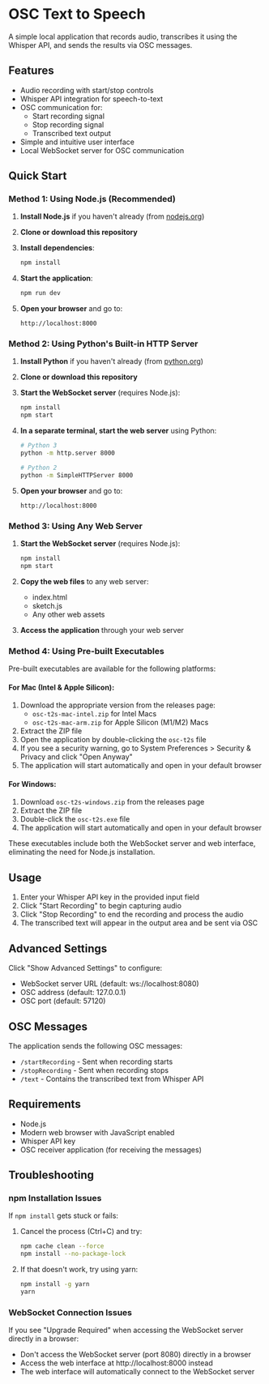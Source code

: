 # OSC Text to Speech

A simple local application that records audio, transcribes it using the Whisper API, and sends the results via OSC messages.

## Features

- Audio recording with start/stop controls
- Whisper API integration for speech-to-text
- OSC communication for:
  - Start recording signal
  - Stop recording signal
  - Transcribed text output
- Simple and intuitive user interface
- Local WebSocket server for OSC communication

## Quick Start

### Method 1: Using Node.js (Recommended)

1. **Install Node.js** if you haven't already (from [nodejs.org](https://nodejs.org/))

2. **Clone or download this repository**

3. **Install dependencies**:
   ```bash
   npm install
   ```

4. **Start the application**:
   ```bash
   npm run dev
   ```

5. **Open your browser** and go to:
   ```
   http://localhost:8000
   ```

### Method 2: Using Python's Built-in HTTP Server

1. **Install Python** if you haven't already (from [python.org](https://python.org))

2. **Clone or download this repository**

3. **Start the WebSocket server** (requires Node.js):
   ```bash
   npm install
   npm start
   ```

4. **In a separate terminal, start the web server** using Python:
   ```bash
   # Python 3
   python -m http.server 8000
   
   # Python 2
   python -m SimpleHTTPServer 8000
   ```

5. **Open your browser** and go to:
   ```
   http://localhost:8000
   ```

### Method 3: Using Any Web Server

1. **Start the WebSocket server** (requires Node.js):
   ```bash
   npm install
   npm start
   ```

2. **Copy the web files** to any web server:
   - index.html
   - sketch.js
   - Any other web assets

3. **Access the application** through your web server

### Method 4: Using Pre-built Executables

Pre-built executables are available for the following platforms:

#### For Mac (Intel & Apple Silicon):
1. Download the appropriate version from the releases page:
   - `osc-t2s-mac-intel.zip` for Intel Macs
   - `osc-t2s-mac-arm.zip` for Apple Silicon (M1/M2) Macs
2. Extract the ZIP file
3. Open the application by double-clicking the `osc-t2s` file
4. If you see a security warning, go to System Preferences > Security & Privacy and click "Open Anyway"
5. The application will start automatically and open in your default browser

#### For Windows:
1. Download `osc-t2s-windows.zip` from the releases page
2. Extract the ZIP file
3. Double-click the `osc-t2s.exe` file
4. The application will start automatically and open in your default browser

These executables include both the WebSocket server and web interface, eliminating the need for Node.js installation.

## Usage

1. Enter your Whisper API key in the provided input field
2. Click "Start Recording" to begin capturing audio
3. Click "Stop Recording" to end the recording and process the audio
4. The transcribed text will appear in the output area and be sent via OSC

## Advanced Settings

Click "Show Advanced Settings" to configure:
- WebSocket server URL (default: ws://localhost:8080)
- OSC address (default: 127.0.0.1)
- OSC port (default: 57120)

## OSC Messages

The application sends the following OSC messages:

- `/startRecording` - Sent when recording starts
- `/stopRecording` - Sent when recording stops
- `/text` - Contains the transcribed text from Whisper API

## Requirements

- Node.js
- Modern web browser with JavaScript enabled
- Whisper API key
- OSC receiver application (for receiving the messages)

## Troubleshooting

### npm Installation Issues

If `npm install` gets stuck or fails:

1. Cancel the process (Ctrl+C) and try:
   ```bash
   npm cache clean --force
   npm install --no-package-lock
   ```

2. If that doesn't work, try using yarn:
   ```bash
   npm install -g yarn
   yarn
   ```

### WebSocket Connection Issues

If you see "Upgrade Required" when accessing the WebSocket server directly in a browser:
- Don't access the WebSocket server (port 8080) directly in a browser
- Access the web interface at http://localhost:8000 instead
- The web interface will automatically connect to the WebSocket server 